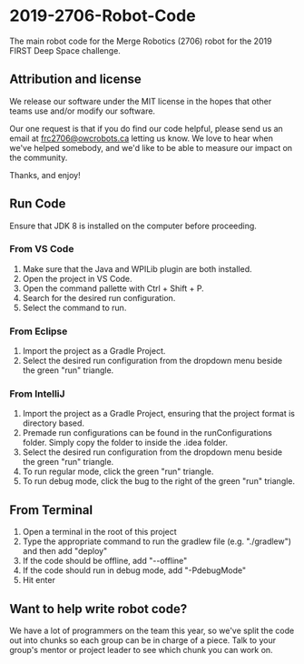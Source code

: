# 2019-2706-Robot-Code
The main robot code for the Merge Robotics (2706) robot for the 2019 FIRST Deep Space challenge. 

## Attribution and license

We release our software under the MIT license in the hopes that other teams use and/or modify our software.

Our one request is that if you do find our code helpful, please send us an email at frc2706@owcrobots.ca letting us know. We love to hear when we've helped somebody, and we'd like to be able to measure our impact on the community.

Thanks, and enjoy!

## Run Code
Ensure that JDK 8 is installed on the computer before proceeding.

### From VS Code
1. Make sure that the Java and WPILib plugin are both installed.
1. Open the project in VS Code.
2. Open the command pallette with Ctrl + Shift + P.
3. Search for the desired run configuration.
4. Select the command to run.
### From Eclipse
1. Import the project as a Gradle Project.
2. Select the desired run configuration from the dropdown menu beside the green "run" triangle.
### From IntelliJ
1. Import the project as a Gradle Project, ensuring that the project format is directory based.
2. Premade run configurations can be found in the runConfigurations folder. Simply copy the folder to inside the .idea folder.
3. Select the desired run configuration from the dropdown menu beside the green "run" triangle.
4. To run regular mode, click the green "run" triangle.
5. To run debug mode, click the bug to the right of the green "run" triangle.
## From Terminal
1. Open a terminal in the root of this project
2. Type the appropriate command to run the gradlew file (e.g. "./gradlew") and then add "deploy"
3. If the code should be offline, add "--offline"
4. If the code should run in debug mode, add "-PdebugMode"
5. Hit enter

## Want to help write robot code?

We have a lot of programmers on the team this year, so we've split the code out into chunks so each group can be in charge of a piece. Talk to your group's mentor or project leader to see which chunk you can work on.
